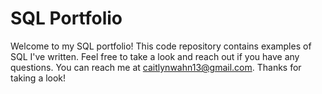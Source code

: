 # SQL Portfolio
Welcome to my SQL portfolio! This code repository contains examples of SQL I've written. Feel free to take a look and reach out if you have any questions.
You can reach me at caitlynwahn13@gmail.com. Thanks for taking a look!
